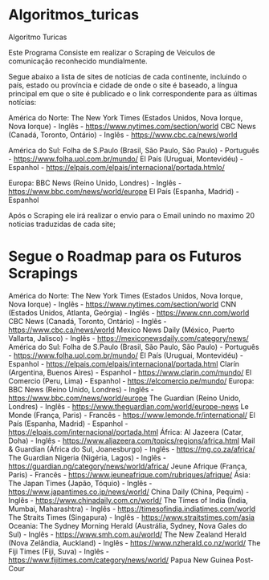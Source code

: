 # Algoritmos_turicas
Algoritmo Turicas


Este Programa Consiste em realizar o Scraping de Veiculos de comunicação reconhecido mundialmente.

Segue abaixo a lista de sites de notícias de cada continente, incluindo o país, estado ou província e cidade de onde o site é baseado, a língua principal em que o site é publicado e o link correspondente para as últimas notícias:


América do Norte:
The New York Times (Estados Unidos, Nova Iorque, Nova Iorque) - Inglês - https://www.nytimes.com/section/world
CBC News (Canadá, Toronto, Ontário) - Inglês - https://www.cbc.ca/news/world


América do Sul:
Folha de S.Paulo (Brasil, São Paulo, São Paulo) - Português - https://www.folha.uol.com.br/mundo/
El País (Uruguai, Montevidéu) - Espanhol - https://elpais.com/elpais/internacional/portada.htmlo/

Europa:
BBC News (Reino Unido, Londres) - Inglês - https://www.bbc.com/news/world/europe
El País (Espanha, Madrid) - Espanhol 

Após o Scraping ele irá realizar o envio para o Email unindo no maximo 20 noticias traduzidas de cada site;



# Segue o Roadmap para os Futuros Scrapings

América do Norte:
The New York Times (Estados Unidos, Nova Iorque, Nova Iorque) - Inglês - https://www.nytimes.com/section/world
CNN (Estados Unidos, Atlanta, Geórgia) - Inglês - https://www.cnn.com/world
CBC News (Canadá, Toronto, Ontário) - Inglês - https://www.cbc.ca/news/world
Mexico News Daily (México, Puerto Vallarta, Jalisco) - Inglês - https://mexiconewsdaily.com/category/news/
América do Sul:
Folha de S.Paulo (Brasil, São Paulo, São Paulo) - Português - https://www.folha.uol.com.br/mundo/
El País (Uruguai, Montevidéu) - Espanhol - https://elpais.com/elpais/internacional/portada.html
Clarín (Argentina, Buenos Aires) - Espanhol - https://www.clarin.com/mundo/
El Comercio (Peru, Lima) - Espanhol - https://elcomercio.pe/mundo/
Europa:
BBC News (Reino Unido, Londres) - Inglês - https://www.bbc.com/news/world/europe
The Guardian (Reino Unido, Londres) - Inglês - https://www.theguardian.com/world/europe-news
Le Monde (França, Paris) - Francês - https://www.lemonde.fr/international/
El País (Espanha, Madrid) - Espanhol - https://elpais.com/internacional/portada.html
África:
Al Jazeera (Catar, Doha) - Inglês - https://www.aljazeera.com/topics/regions/africa.html
Mail & Guardian (África do Sul, Joanesburgo) - Inglês - https://mg.co.za/africa/
The Guardian Nigeria (Nigéria, Lagos) - Inglês - https://guardian.ng/category/news/world/africa/
Jeune Afrique (França, Paris) - Francês - https://www.jeuneafrique.com/rubriques/afrique/
Ásia:
The Japan Times (Japão, Tóquio) - Inglês - https://www.japantimes.co.jp/news/world/
China Daily (China, Pequim) - Inglês - https://www.chinadaily.com.cn/world/
The Times of India (Índia, Mumbai, Maharashtra) - Inglês - https://timesofindia.indiatimes.com/world
The Straits Times (Singapura) - Inglês - https://www.straitstimes.com/asia
Oceania:
The Sydney Morning Herald (Austrália, Sydney, Nova Gales do Sul) - Inglês - https://www.smh.com.au/world/
The New Zealand Herald (Nova Zelândia, Auckland) - Inglês - https://www.nzherald.co.nz/world/
The Fiji Times (Fiji, Suva) - Inglês - https://www.fijitimes.com/category/news/world/
Papua New Guinea Post-Cour


